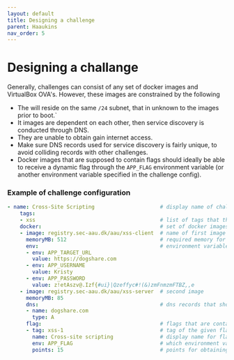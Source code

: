 ```yaml
---
layout: default
title: Designing a challenge
parent: Haaukins
nav_order: 5
---
```



# Designing a challange

Generally, challenges can consist of any set of docker images and VirtualBox OVA's. However, these images are constrained by the following

- The will reside on the same `/24` subnet, that in unknown to the images prior to boot.`
- It images are dependent on each other, then service discovery is conducted through DNS.
- They are unable to obtain gain internet access.
- Make sure DNS records used for service discovery is fairly unique, to avoid colliding records with other challenges.
- Docker images that are supposed to contain flags should ideally be able to receive a dynamic flag through the `APP_FLAG` environment variable (or another environment variable specified in the challenge config).

### Example of challenge configuration
```yaml
- name: Cross-Site Scripting                     # display name of challange
    tags:
    - xss                                        # list of tags that the challenge can be referenced by
    docker:                                      # set of docker images
    - image: registry.sec-aau.dk/aau/xss-client  # name of first image
      memoryMB: 512                              # required memory for container
      env:                                       # environment variables for docker container
      - env: APP_TARGET_URL
        value: https://dogshare.com
      - env: APP_USERNAME
        value: Kristy
      - env: APP_PASSWORD
        value: z!etAszv@.Izf{#ui}|Qzeffyc#!(&)zmFnmzmFTBZ,,e
    - image: registry.sec-aau.dk/aau/xss-server  # second image
      memoryMB: 85
      dns:                                       # dns records that should point to the assigned IP of the running container
      - name: dogshare.com
        type: A
      flag:                                      # flags that are contained in the container
      - tag: xss-1                               # tag of the given flag
        name: Cross-site scripting               # display name for flag
        env: APP_FLAG                            # which environment variable to send the dynamic flag by (if the flag should be static, specify `static`
        points: 15                               # points for obtaining the given flag
```